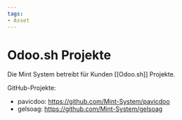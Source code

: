 ```yaml
---
tags:
- Asset
---
```

# Odoo.sh Projekte

Die Mint System betreibt für Kunden [[Odoo.sh]] Projekte.

GitHub-Projekte:

* pavicdoo: <https://github.com/Mint-System/pavicdoo>
* gelsoag: <https://github.com/Mint-System/gelsoag>
